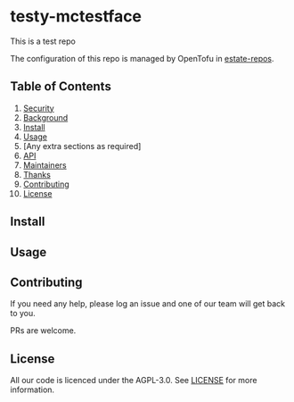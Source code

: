 [//]: # (STANDARD README)
[//]: # (https://github.com/RichardLitt/standard-readme)
[//]: # (----------------------------------------------)
[//]: # (Uncomment optional sections as required)
[//]: # (----------------------------------------------)

[//]: # (Title)
[//]: # (Match repository name)
[//]: # (REQUIRED)

# testy-mctestface

[//]: # (Banner)
[//]: # (OPTIONAL)
[//]: # (Must not have its own title)
[//]: # (Must link to local image in current repository)


[//]: # (Badges)
[//]: # (OPTIONAL)
[//]: # (Must not have its own title)


[//]: # (Short description)
[//]: # (REQUIRED)
[//]: # (An overview of the intentions of this repo)
[//]: # (Must not have its own title)
[//]: # (Must be less than 120 characters)
[//]: # (Must match GitHub's description)

This is a test repo

[//]: # (Long Description)
[//]: # (OPTIONAL)
[//]: # (Must not have its own title)
[//]: # (A detailed description of the repo)



The configuration of this repo is managed by OpenTofu in [estate-repos](https://github.com/evoteum/estate-repos).

## Table of Contents

[//]: # (REQUIRED)
[//]: # (Delete as appropriate)

1. [Security](#security)
1. [Background](#background)
1. [Install](#install)
1. [Usage](#usage)
1. [Any extra sections as required]
1. [API](#api)
1. [Maintainers](#maintainers)
1. [Thanks](#thanks)
1. [Contributing](#contributing)
1. [License](#license)

[//]: # (## Security)
[//]: # (OPTIONAL)
[//]: # (May go here if it is important to highlight security concerns.)


[//]: # (## Background)
[//]: # (OPTIONAL)
[//]: # (Explain the motivation and abstract dependencies for this repo)

## Install

[//]: # (Explain how to install the thing.)
[//]: # (OPTIONAL IF documentation repo)
[//]: # (ELSE REQUIRED)



## Usage
[//]: # (REQUIRED)
[//]: # (Explain what the thing does. Use screenshots and/or videos.)



[//]: # (Extra sections)
[//]: # (OPTIONAL)
[//]: # (This should not be called "Extra Sections".)
[//]: # (This is a space for ≥0 sections to be included,)
[//]: # (each of which must have their own titles.)



[//]: # (## API)
[//]: # (OPTIONAL)
[//]: # (Describe exported functions and objects)



[//]: # (## Maintainers)
[//]: # (OPTIONAL)
[//]: # (List maintainers for this repository)
[//]: # (along with one way of contacting them - GitHub link or email.)



[//]: # (## Thanks)
[//]: # (OPTIONAL)
[//]: # (State anyone or anything that significantly)
[//]: # (helped with the development of this project)



<!-- !!!!!!!!!!!!!!!!!!!!!!!!!!!!!!!!!!!!!!!!!!! -->
<!-- !!!!!   DO NOT EDIT BELOW THIS LINE   !!!!! -->
<!-- !!!!!!!!!!!!!!!!!!!!!!!!!!!!!!!!!!!!!!!!!!! -->

## Contributing
[//]: # (REQUIRED)
If you need any help, please log an issue and one of our team will get back to you.

PRs are welcome.


## License
[//]: # (REQUIRED)

All our code is licenced under the AGPL-3.0. See [LICENSE](LICENSE) for more information.
